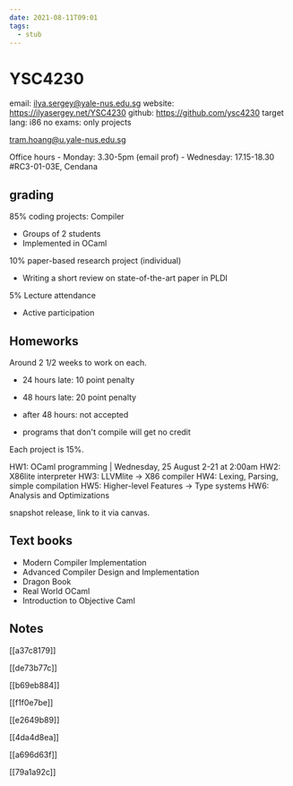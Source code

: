 ```yaml
---
date: 2021-08-11T09:01
tags: 
  - stub
---
```


# YSC4230

email: ilya.sergey@yale-nus.edu.sg
website: https://ilyasergey.net/YSC4230
github: https://github.com/ysc4230
target lang: i86
no exams: only projects

tram.hoang@u.yale-nus.edu.sg

Office hours - Monday: 3.30-5pm (email prof)
             - Wednesday: 17.15-18.30
#RC3-01-03E, Cendana

## grading

85% coding projects: Compiler
- Groups of 2 students
- Implemented in OCaml

10% paper-based research project (individual)
- Writing a short review on state-of-the-art paper in PLDI

5% Lecture attendance
- Active participation

## Homeworks

Around 2 1/2 weeks to work on each.

- 24 hours late: 10 point penalty
- 48 hours late: 20 point penalty
- after 48 hours: not accepted

- programs that don't compile will get no credit

Each project is 15%.

HW1: OCaml programming | Wednesday, 25 August 2-21 at 2:00am
HW2: X86lite interpreter
HW3: LLVMlite -> X86 compiler
HW4: Lexing, Parsing, simple compilation
HW5: Higher-level Features -> Type systems
HW6: Analysis and Optimizations

snapshot release, link to it via canvas.

## Text books

- Modern Compiler Implementation
- Advanced Compiler Design and Implementation
- Dragon Book
- Real World OCaml
- Introduction to Objective Caml

## Notes

[[a37c8179]]

[[de73b77c]]

[[b69eb884]]

[[f1f0e7be]]

[[e2649b89]]

[[4da4d8ea]]

[[a696d63f]]

[[79a1a92c]]
